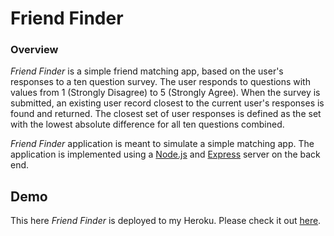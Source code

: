 # Friend Finder

### Overview

*Friend Finder* is a simple friend matching app, based on the user's responses to a ten question survey. The user responds to questions with values from 1 (Strongly Disagree) to 5 (Strongly Agree). When the survey is submitted, an existing user record closest to the current user's responses is found and returned. The closest set of user responses is defined as the set with the lowest absolute difference for all ten questions combined.

*Friend Finder* application is meant to simulate a simple matching app. The application is implemented using a [Node.js](https://nodejs.org/en/) and [Express](https://expressjs.com/) server on the back end.

## Demo
	
This here *Friend Finder* is deployed to my Heroku. Please check it out [here](https://serene-gorge-83435.herokuapp.com/).

